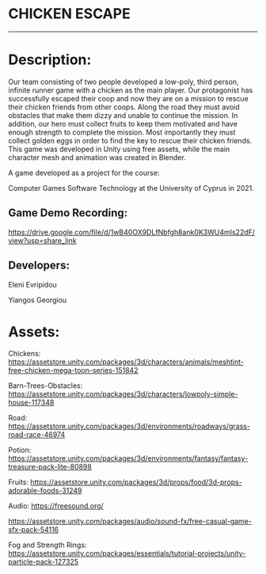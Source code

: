 # CHICKEN ESCAPE
------------------------------------------------------------------------------------------------
Description:
=================================

Our team consisting of two people developed a low-poly, third person, infinite runner game with a chicken
as the main player. Our protagonist has successfully escaped their coop and now they are on a mission to
rescue their chicken friends from other coops. Along the road they must avoid obstacles that make them
dizzy and unable to continue the mission. In addition, our hero must collect fruits to keep them motivated
and have enough strength to complete the mission. Most importantly they must collect golden eggs in order
to find the key to rescue their chicken friends. This game was developed in Unity using free assets, while the
main character mesh and animation was created in Blender.

A game developed as a project for the course: 

Computer Games Software Technology at the University of Cyprus in 2021.

Game Demo Recording: 
---------------------
https://drive.google.com/file/d/1wB40OX9DLfNbfgh8ank0K3WU4mIs22dF/view?usp=share_link

Developers:
------------
Eleni Evripidou

Yiangos Georgiou

Assets:
=================================
Chickens: https://assetstore.unity.com/packages/3d/characters/animals/meshtint-free-chicken-mega-toon-series-151842

Barn-Trees-Obstacles: https://assetstore.unity.com/packages/3d/characters/lowpoly-simple-house-117348

Road: https://assetstore.unity.com/packages/3d/environments/roadways/grass-road-race-46974

Potion: https://assetstore.unity.com/packages/3d/environments/fantasy/fantasy-treasure-pack-lite-80898

Fruits: https://assetstore.unity.com/packages/3d/props/food/3d-props-adorable-foods-31249

Audio: https://freesound.org/

https://assetstore.unity.com/packages/audio/sound-fx/free-casual-game-sfx-pack-54116

Fog and Strength Rings: https://assetstore.unity.com/packages/essentials/tutorial-projects/unity-particle-pack-127325
